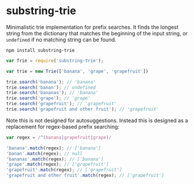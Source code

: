 substring-trie
====

Minimalistic trie implementation for prefix searches. It finds the longest string from the dictionary that matches the beginning of the input string, or `undefined` if no matching string can be found.

    npm install substring-trie

```js
var Trie = require('substring-trie');

var trie = new Trie(['banana', 'grape', 'grapefruit'])

trie.search('banana'); // 'banana'
trie.search('banan'); // undefined
trie.search('bananas'); // 'banana'
trie.search('grape'); // 'grape'
trie.search('grapefruit'); // 'grapefruit'
trie.search('grapefruit and other fruit'); // 'grapefruit'
```

Note this is not designed for autosuggestions. Instead this is designed as a replacement for regex-based prefix searching:

```js
var regex = /^(banana|grapefruit|grape)/

'banana'.match(regex); // ['banana']
'banan'.match(regex); // null
'bananas'.match(regex); // ['banana']
'grape'.match(regex); // ['grapefruit']
'grapefruit'.match(regex); // ['grapefruit']
'grapefruit and other fruit'.match(regex); // ['grapefruit']
```
